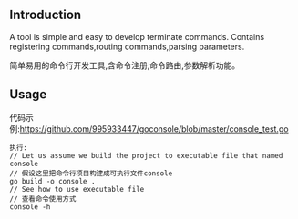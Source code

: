 ## Introduction
A tool is simple and easy to develop terminate commands.
Contains registering commands,routing commands,parsing parameters.

简单易用的命令行开发工具,含命令注册,命令路由,参数解析功能。

## Usage
代码示例:https://github.com/995933447/goconsole/blob/master/console_test.go
```
执行:
// Let us assume we build the project to executable file that named console
// 假设这里把命令行项目构建成可执行文件console
go build -o console .
// See how to use executable file
// 查看命令使用方式
console -h
```


